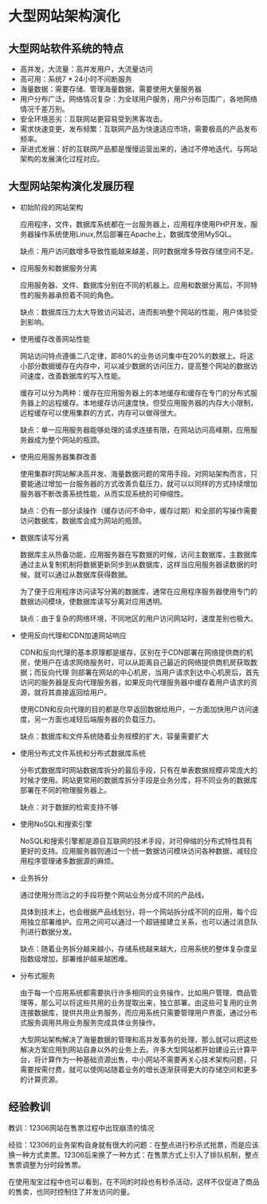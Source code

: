 # 大型网站架构演化

## 大型网站软件系统的特点
- 高并发，大流量：高并发用户，大流量访问
- 高可用：系统7 * 24小时不间断服务
- 海量数据：需要存储、管理海量数据，需要使用大量服务器
- 用户分布广泛，网络情况复杂：为全球用户服务，用户分布范围广，各地网络情况千差万别。
- 安全环境恶劣：互联网站更容易受到黑客攻击。
- 需求快速变更，发布频繁：互联网产品为快速适应市场，需要极高的产品发布频率。
- 渐进式发展：好的互联网产品都是慢慢运营出来的，通过不停地迭代，与网站架构的发展演化过程对应。

## 大型网站架构演化发展历程
- 初始阶段的网站架构

  应用程序，文件，数据库系统都在一台服务器上，应用程序使用PHP开发，服务器操作系统使用Linux,然后部署在Apache上，数据库使用MySQL。
  
  缺点：用户访问数增多导致性能越来越差，同时数据增多导致存储空间不足。

- 应用服务和数据服务分离

  应用服务器、文件、数据库分别在不同的机器上。应用和数据分离后，不同特性的服务器承担着不同的角色。
  
  缺点：数据库压力太大导致访问延迟，进而影响整个网站的性能，用户体验受到影响。
 
- 使用缓存改善网站性能

  网站访问特点遵循二八定律，即80%的业务访问集中在20%的数据上。将这小部分数据缓存在内存中，可以减少数据的访问压力，提高整个网站的数据访问速度，改善数据库的写入性能。
  
  缓存可以分为两种：缓存在应用服务器上的本地缓存和缓存在专门的分布式服务器上的远程缓存。本地缓存访问速度快，但受应用服务器的内存大小限制，远程缓存可以使用集群的方式，内存可以做得很大。
  
  缺点：单一应用服务器能够处理的请求连接有限，在网站访问高峰期，应用服务器成为整个网站的瓶颈。
  
- 使用应用服务器集群改善

  使用集群时网站解决高并发、海量数据问题的常用手段。对网站架构而言，只要能通过增加一台服务器的方式改善负载压力，就可以以同样的方式持续增加服务器不断改善系统性能，从而实现系统的可伸缩性。
  
  缺点：仍有一部分读操作（缓存访问不命中，缓存过期）和全部的写操作需要访问数据库，数据库会成为网站的瓶颈。
  
- 数据库读写分离

  数据库主从热备功能，应用服务器在写数据的时候，访问主数据库，主数据库通过主从复制机制将数据更新同步到从数据库，这样当应用服务器读数据的时候，就可以通过从数据库获得数据。
  
  为了便于应用程序访问读写分离的数据库，通常在应用程序服务器使用专门的数据访问模块，使数据库读写分离对应用透明。
  
  缺点：由于复杂的网络环境，不同地区的用户访问网站时，速度差别也极大。
  
- 使用反向代理和CDN加速网站响应

  CDN和反向代理的基本原理都是缓存，区别在于CDN部署在网络提供商的机房，使用户在请求网络服务时，可以从距离自己最近的网络提供商机房获取数据；而反向代理
则部署在网站的中心机房，当用户请求到达中心机房后，首先访问的服务器是反向代理服务器，如果反向代理服务器中缓存着用户请求的资源，就将其直接返回给用户。

  使用CDN和反向代理的目的都是尽早返回数据给用户，一方面加快用户访问速度，另一方面也减轻后端服务器的负载压力。
  
  缺点：数据库和文件系统随着业务规模的扩大，容量需要扩大
 
- 使用分布式文件系统和分布式数据库系统
  
  分布式数据库时网站数据库拆分的最后手段，只有在单表数据规模非常庞大的时候才使用。网站更常用的数据库拆分手段是业务分库，将不同业务的数据库部署在不同的物理服务器上。
  
  缺点：对于数据的检索支持不够
  
- 使用NoSQL和搜索引擎

  NoSQL和搜索引擎都是源自互联网的技术手段，对可伸缩的分布式特性具有更好的支持。应用服务器则通过一个统一数据访问模块访问各种数据，减轻应用程序管理诸多数据源的麻烦。
  
- 业务拆分

  通过使用分而治之的手段将整个网站业务分成不同的产品线。
  
  具体到技术上，也会根据产品线划分，将一个网站拆分成不同的应用，每个应用独立部署维护。应用之间可以通过一个超链接建立关系，也可以通过消息队列进行数据分发。
  
  缺点：随着业务拆分越来越小，存储系统越来越大，应用系统的整体复杂度呈指数级增加，部署维护越来越困难。
  
- 分布式服务

  由于每一个应用系统都需要执行许多相同的业务操作，比如用户管理、商品管理等，那么可以将这些共用的业务提取出来，独立部署。由这些可复用的业务连接数据库，提供共用业务服务，而应用系统只需要管理用户界面，通过分布式服务调用共用业务服务完成具体业务操作。
  
  大型网站架构解决了海量数据的管理和高并发事务的处理，那么就可以把这些解决方案应用到网站自身以外的业务上去。许多大型网站都开始建设云计算平台，将计算作为一种基础资源出售，中小网站不需要再关心技术架构问题，只需要按需付费，就可以使网站随着业务的增长逐渐获得更大的存储空间和更多的计算资源。
    
## 经验教训
  教训：12306网站在售票过程中出现崩溃的情况
  
  经验：12306的业务架构自身就有很大的问题：在整点进行秒杀式抢票，而是应该换一种方式卖票。12306后来换了一种方式：在售票方式上引入了排队机制，整点售票调整为分时段售票。
  
  在使用淘宝过程中也可以看到，在不同的时段也有秒杀活动，这样不仅促进了商品的售卖，也同时控制住了并发访问的量。
  
 
